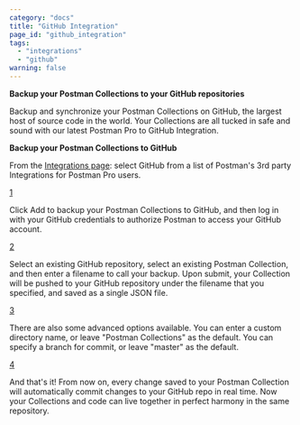 ```yaml
---
category: "docs"
title: "GitHub Integration"
page_id: "github_integration"
tags: 
  - "integrations"
  - "github"
warning: false
---
```


**Backup your Postman Collections to your GitHub repositories**

Backup and synchronize your Postman Collections on GitHub, the largest host of source code in the world. Your Collections are all tucked in safe and sound with our latest Postman Pro to GitHub Integration.

**Backup your Postman Collections to GitHub**

From the [Integrations page][0]: select GitHub from a list of Postman's 3rd party Integrations for Postman Pro users.

[]()[1]

Click Add to backup your Postman Collections to GitHub, and then log in with your GitHub credentials to authorize Postman to access your GitHub account.

[]()[2]

Select an existing GitHub repository, select an existing Postman Collection, and then enter a filename to call your backup. Upon submit, your Collection will be pushed to your GitHub repository under the filename that you specified, and saved as a single JSON file.

[]()[3]

There are also some advanced options available.  You can enter a custom directory name, or leave "Postman Collections" as the default. You can specify a branch for commit, or leave "master" as the default.

[]()[4]

And that's it!  From now on, every change saved to your Postman Collection will automatically commit changes to your GitHub repo in real time.  Now your Collections and code can live together in perfect harmony in the same repository.

[0]: https://app.getpostman.com/dashboard/integrations
[1]: placeholder
[2]: placeholder
[3]: placeholder
[4]: placeholder
